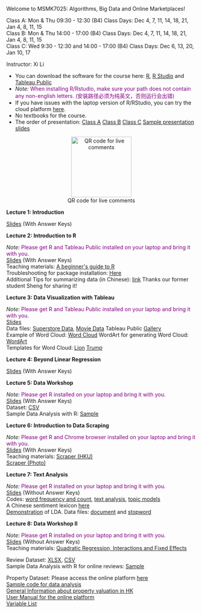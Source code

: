 Welcome to MSMK7025: Algorithms, Big Data and Online Marketplaces!          

Class A: Mon & Thu 09:30 - 12:30 (B4)    Class Days: Dec 4, 7, 11, 14, 18, 21, Jan 4, 8, 11, 15      
Class B: Mon & Thu 14:00 - 17:00 (B4)    Class Days: Dec 4, 7, 11, 14, 18, 21, Jan 4, 8, 11, 15      
Class C: Wed 9:30 - 12:30 and 14:00 - 17:00 (B4)    Class Days: Dec 6, 13, 20, Jan 10, 17      

Instructor: Xi Li    

- You can download the software for the course here: [R](https://cloud.r-project.org/), [R Studio](https://www.rstudio.com/products/rstudio/download/#download) and [Tableau Public](https://www.tableau.com/en-gb/products/public/download)    
- *Note:* <span style="color:purple">When installing R/Rstudio, make sure your path does not contain any non-english letters. (安装路径必须为纯英文，否则运行会出错) </span>
- If you have issues with the laptop version of R/RStudio, you can try the cloud platform [here](https://login.rstudio.cloud/).        
- No textbooks for the course.
- The order of presentation: [Class A](https://ximarketing.github.io/class/ABOM/179472c07be623aa4e8f4a5906c60ef891174165/orderA.pdf) [Class B](https://ximarketing.github.io/class/ABOM/179472c07be623aa4e8f4a5906c60ef891174165/orderB.pdf) [Class C](https://ximarketing.github.io/class/ABOM/179472c07be623aa4e8f4a5906c60ef891174165/OrderC.pdf) [Sample presentation slides](https://ximarketing.github.io/class/ABOM/179472c07be623aa4e8f4a5906c60ef891174165/samplepresentation.pdf)

<div  align="center">    
<img src="https://ximarketing.github.io/class/ABOM/qrcode.png" width = "160" height = "160" alt="QR code for live comments" align=center />           
</div>        
<div  align="center">  
QR code for live comments   
</div>         

**Lecture 1: Introduction**    

[Slides](https://ximarketing.github.io/class/ABOM/179472c07be623aa4e8f4a5906c60ef891174165/L1.pdf) (With Answer Keys)        

**Lecture 2: Introduction to R**    

*Note:* <span style="color:purple">Please get R and Tableau Public installed on your laptop and bring it with you. </span>       
[Slides](https://ximarketing.github.io/class/ABOM/179472c07be623aa4e8f4a5906c60ef891174165/L2.pdf) (With Answer Keys)        
Teaching materials: [A beginner's guide to R](https://ximarketing.github.io/class/R_basics.html)    
Troubleshooting for package installation: [Here](https://ximarketing.github.io/class/package.html)       
Additional Tips for summarizing data (in Chinese): [link](https://baijiahao.baidu.com/s?id=1734880473581252690&wfr=spider&for=pc) Thanks our former student Sheng for sharing it!     

**Lecture 3: Data Visualization with Tableau**    

*Note:* <span style="color:purple">Please get R and Tableau Public installed on your laptop and bring it with you. </span>         
[Slides](https://ximarketing.github.io/class/ABOM/179472c07be623aa4e8f4a5906c60ef891174165/u3.pdf)    
Data files: [Superstore Data](https://ximarketing.github.io/class/Superstore_Data.xls), [Movie Data](https://ximarketing.github.io/class/Mojo_budget_data.xlsx)
Tableau Public [Gallery](https://public.tableau.com/en-gb/gallery/?tab=viz-of-the-day&type=viz-of-the-day)    
Example of Word Cloud: [Word Cloud](https://ximarketing.github.io/class/DM/Treemap.pdf)    WordArt for generating Word Cloud: [WordArt](https://wordart.com/)    
Templates for Word Cloud: [Lion](https://ximarketing.github.io/class/ABOM/lion.png)  [Trump](https://ximarketing.github.io/class/ABOM/trump.jpg)    

**Lecture 4: Beyond Linear Regression**    

[Slides](https://ximarketing.github.io/class/ABOM/179472c07be623aa4e8f4a5906c60ef891174165/L4.pdf) (With Answer Keys) 
      

**Lecture 5: Data Workshop**     

*Note:* <span style="color:purple">Please get R installed on your laptop and bring it with you. </span>      
[Slides](https://ximarketing.github.io/class/ABOM/179472c07be623aa4e8f4a5906c60ef891174165/L5.pdf) (With Answer Keys)                    
Dataset: [CSV](https://ximarketing.github.io/class/Kickstarter-Project.csv)    
Sample Data Analysis with R: [Sample](https://ximarketing.github.io/class/Kickstarter-Project.html)     
             
**Lecture 6: Introduction to Data Scraping**   

*Note:* <span style="color:purple">Please get R and Chrome browser installed on your laptop and bring it with you. </span>       
[Slides](https://ximarketing.github.io/class/ABOM/179472c07be623aa4e8f4a5906c60ef891174165/L6.pdf) (With Answer Keys)       
Teaching materials: [Scraper (HKU)](https://ximarketing.github.io/class/ABOM/HKU-Scraper.html)      
[Scraper (Photo)](https://ximarketing.github.io/class/ABOM/HKU-Photo-Scraper.html)        

**Lecture 7: Text Analysis**     

*Note:* <span style="color:purple">Please get R installed on your laptop and bring it with you. </span>      
[Slides](https://ximarketing.github.io/class/ABOM/179472c07be623aa4e8f4a5906c60ef891174165/u7.pdf) (Without Answer Keys)         
Codes: [word frequency and count](https://ximarketing.github.io/class/ABOM/wordcloud.html), [text analysis](https://ximarketing.github.io/class/ABOM/text_analysis.html), [topic models](https://ximarketing.github.io/class/ABOM/LDA.html)    
A Chinese sentiment lexicon [here](https://ximarketing.github.io/class/ABOM/chinese.xlsx)    
[Demonstration](https://mimno.infosci.cornell.edu/jsLDA/jslda.html) of LDA. Data files: [document](https://ximarketing.github.io/class/ABOM/LDA.txt) and [stopword](https://ximarketing.github.io/class/ABOM/stop.txt)      

**Lecture 8: Data Workshop II**

*Note:* <span style="color:purple">Please get R installed on your laptop and bring it with you. </span>      
[Slides](https://ximarketing.github.io/class/ABOM/179472c07be623aa4e8f4a5906c60ef891174165/u8.pdf) (Without Answer Keys)         
Teaching materials: [Quadratic Regression, Interactions and Fixed Effects](https://ximarketing.github.io/class/ABOM/Additional_Data_Analysis.html)      

Review Dataset: [XLSX](https://ximarketing.github.io/class/ABOM/TripAdvisor.xlsx), [CSV](https://ximarketing.github.io/class/ABOM/TripAdvisor.csv)    
Sample Data Analysis with R for online reviews: [Sample](https://ximarketing.github.io/class/ABOM/TripAdvisor.html)    

Property Dataset: Please access the online platform [here](https://dap.acrc.hku.hk/hku-dap-client/#/Signin)        
[Sample code for data analysis](https://ximarketing.github.io/class/ABOM/sample_property.txt)    
[General Information about property valuation in HK](https://ximarketing.github.io/class/case.pdf)    
[User Manual for the online platform](https://ximarketing.github.io/class/User_manual.pdf)    
[Variable List](https://ximarketing.github.io/class/Centaline_variables.pdf)          


